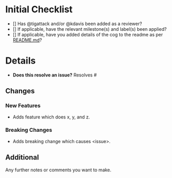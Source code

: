 # Initial Checklist
- [] Has @tigattack and/or @kdavis been added as a reviewer?
- [] If applicable, have the relevant milestone(s) and label(s) been applied?
- [] If applicable, have you added details of the cog to the readme as per [README.md](https://github.com/rHomelab/LabBot/blob/develop/README.md#cog-summaries)?

<!--
FILL OUT THE BELOW SECTIONS AS APPROPRIATE
-->

# Details
* **Does this resolve an issue?**
Resolves #

## Changes
### New Features
* Adds feature which does x, y, and z.

### Breaking Changes
* Adds breaking change which causes \<issue\>.

## Additional
Any further notes or comments you want to make.
